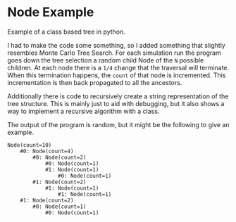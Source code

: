 # Node Example

Example of a class based tree in python.

I had to make the code some something, so I added something that slightly resembles Monte Carlo Tree Search. For each
simulation run the program goes down the tree selection a random child Node of the `N` possible children. At each node
there is a `1/4` change that the traversal will terminate. When this termination happens, the `count` of that node is
incremented. This incrementation is then back propagated to all the ancestors.

Additionally there is code to recursively create a string representation of the tree structure. This is mainly just to
aid with debugging, but it also shows a way to implement a recursive algorithm with a class.

The output of the program is random, but it might be the following to give an example.

```
Node(count=10)
    #0: Node(count=4)
        #0: Node(count=2)
            #0: Node(count=1)
            #1: Node(count=1)
                #0: Node(count=1)
        #1: Node(count=2)
            #1: Node(count=1)
                #1: Node(count=1)
    #1: Node(count=2)
        #0: Node(count=1)
            #0: Node(count=1)
```